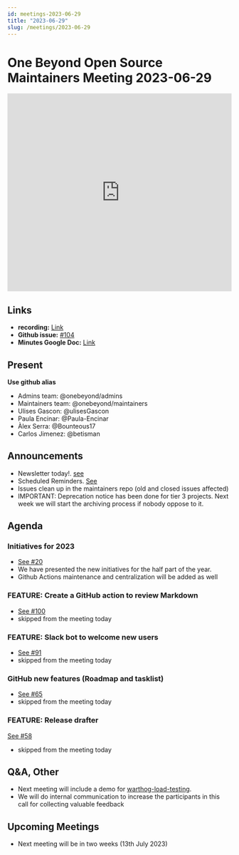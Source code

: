 ```yaml
---
id: meetings-2023-06-29
title: "2023-06-29"
slug: /meetings/2023-06-29
---
```

# One Beyond Open Source Maintainers Meeting 2023-06-29 

<iframe width="100%" height="444" src="https://www.youtube.com/embed/sEow5mh2a_k" title="YouTube video player" frameborder="0" allow="accelerometer; autoplay; clipboard-write; encrypted-media; gyroscope; picture-in-picture; web-share" allowfullscreen></iframe>

## Links
* **recording:** [Link](https://www.youtube.com/watch?v=sEow5mh2a_k)
* **Github issue:** [#104](https://github.com/onebeyond/maintainers/issues/104)
* **Minutes Google Doc:** [Link](https://docs.google.com/document/d/1rlE6-T8KcXjRsKbQSfXJcMgToZGR0buZSnEfomaMfDE/edit?usp=sharing)

## Present
__Use github alias__
* Admins team: @onebeyond/admins
* Maintainers team: @onebeyond/maintainers
* Ulises Gascon: @ulisesGascon
* Paula Encinar: @Paula-Encinar
* Àlex Serra: @Bounteous17
* Carlos Jimenez: @betisman

## Announcements
- Newsletter today!. [see](https://github.com/onebeyond/maintainers/pull/103)
- Scheduled Reminders. [See](https://github.com/onebeyond/maintainers/issues/59)
- Issues clean up in the maintainers repo (old and closed issues affected)
- IMPORTANT: Deprecation notice has been done for tier 3 projects. Next week we will start the archiving process if nobody oppose to it.


## Agenda

### Initiatives for 2023
- [See #20](https://github.com/onebeyond/maintainers/issues/20#issuecomment-1605348074) 
- We have presented the new initiatives for the half part of the year.
- Github Actions maintenance and centralization will be added as well

### FEATURE: Create a GitHub action to review Markdown 
- [See #100](https://github.com/onebeyond/admin/issues/100)
- skipped from the meeting today

### FEATURE: Slack bot to welcome new users 
- [See #91](https://github.com/onebeyond/admin/issues/91)
- skipped from the meeting today


### GitHub new features (Roadmap and tasklist)
- [See #65](https://github.com/onebeyond/admin/issues/65)
- skipped from the meeting today


### FEATURE: Release drafter 
[See #58](https://github.com/onebeyond/admin/issues/58)
- skipped from the meeting today



## Q&A, Other

- Next meeting will include a demo for [warthog-load-testing](https://github.com/onebeyond/warthog-load-testing). 
- We will do internal communication to increase the participants in this call for collecting valuable feedback

## Upcoming Meetings
- Next meeting will be in two weeks (13th July 2023)

